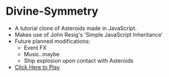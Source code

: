# Divine-Symmetry

* A tutorial clone of Asteroids made in JavaScript.
* Makes use of John Resig's 'Simple JavaScript Inheritance'
* Future planned modifications:
   - Event FX
   - Music..maybe
   - Ship explosion upon contact with Asteroids
* [Click Here to Play](http://rawgit.com/mcardacci/Divine-Symmetry/master/index.html)



